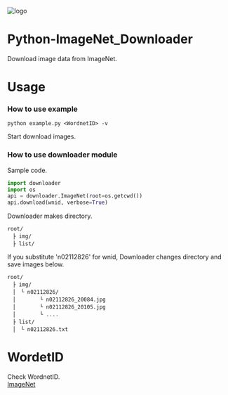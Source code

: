 ![logo](https://user-images.githubusercontent.com/35373553/72666107-5a018600-3a52-11ea-8491-0aa51fe69a70.png)


# Python-ImageNet_Downloader
Download image data from ImageNet.

# Usage
### How to use example
```
python example.py <WordnetID> -v
```
Start download images.

### How to use downloader module
Sample code.
```py
import downloader
import os
api = downloader.ImageNet(root=os.getcwd())
api.download(wnid, verbose=True)
```

Downloader makes directory.
```
root/  
　├ img/  
　├ list/  
```
If you substitute 'n02112826' for wnid,
Downloader changes directory and save images below.  
```
root/  
　├ img/  
　│　└ n02112826/
　│　      └ n02112826_20084.jpg
　│　      └ n02112826_20105.jpg
　│　      └ ....
　├ list/  
　│　└ n02112826.txt
```


# WordetID
Check WordnetID.   
[ImageNet](http://image-net.org/explore)
